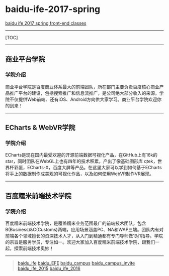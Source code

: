 # baidu-ife-2017-spring
[baidu ife 2017 spring front-end classes](https://mrchenfan.github.io/baidu-ife-2017-spring/src/)

----

[TOC]

----

## 商业平台学院

### 学院介绍

 商业平台学院是百度商业体系最大的前端团队，所在部门主要负责百度核心商业产品推广平台的建设，包括搜索推广和信息流推广，是公司绝大部分收入的来源。学院不仅提供Web前端、还有iOS、Android方向供大家学习。商业平台学院欢迎你的到来！

----

## ECharts & WebVR学院

### 学院介绍

 ECharts是现在国内最受欢迎的开源前端数据可视化产品，在GitHub上有16k的star，同时团队在WebGL上也有四年的技术积累，产出了像基础图形库 qtek，世界杯彩蛋，ECharts-X，百度大屏等产品。在这里大家可以学到如何基于ECharts将手上的数据制作成美观的可视化作品，以及如何使用WebVR制作VR展现。

----

## 百度糯米前端技术学院

### 学院介绍

 百度糯米前端技术学院，是覆盖糯米业务范围最广的前端技术团队，包含B(Business)&C(Customs)两端，应用场景涵盖PC、NA和WAP三端。团队内有对前端各个领域擅长的资深技术人才，从入门到精通都有专门导师做1对1指导。学院的宗旨是服务学员，专注如一。欢迎大家加入百度糯米前端技术学院，跟我们一起，探索前端技术奥妙！

----

> [baidu_ife](http://ife.baidu.com/) 
> [baidu_EFE](http://efe.baidu.com)
> [baidu_campus](http://campus.baidu.com/)
> [baidu_campus_invite](http://talent.baidu.com/external/baidu/campus.html)
> [baidu_ife_2015](https://github.com/baidu-ife)
> [baidu_ife_2016](http://ife.baidu.com/2016/static/index.html)

